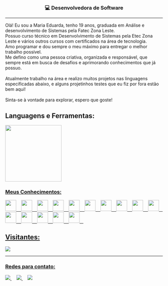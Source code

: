 <h3 align="center">💻 Desenvolvedora de Software</h3>

<hr>
  Olá! Eu sou a Maria Eduarda, tenho 19 anos, graduada em Análise e desenvolvimento de Sistemas pela Fatec Zona Leste.<br>
  Possuo curso técnico em Desenvolvimento de Sistemas pela Etec Zona Leste e vários outros cursos com certificados na área de tecnologia.<br>
  Amo programar e dou sempre o meu máximo para entregar o melhor trabalho possível.
  <br>
  Me defino como uma pessoa criativa, organizada e responsável, que sempre está em busca de desafios e aprimorando conhecimentos que já possuo.<br/><br/>
Atualmente trabalho na área e realizo muitos projetos nas linguagens especificadas abaixo, e alguns projetinhos testes que eu fiz por fora estão bem aqui!<br><br>
Sinta-se à vontade para explorar, espero que goste!
</p>

## Languagens e Ferramentas:
<div>
<a href="https://github.com/mariacpeixoto">
<img height="180em" src="https://github-readme-stats.vercel.app/api/top-langs/?username=mariacpeixoto&layout=compact&langs_count=7&theme=dracula"/>
</div>

### Meus Conhecimentos:
<div>
  <img src="https://cdn-icons-png.flaticon.com/512/1051/1051277.png" width="35" heigth="35">&nbsp;&nbsp;&nbsp;
  <img src="https://logospng.org/download/css-3/logo-css-3-2048.png" width="35" heigth="35">&nbsp;&nbsp;&nbsp;
  <img src="https://logospng.org/download/javascript/logo-javascript-1024.png" width="35" heigth="35">&nbsp;&nbsp;&nbsp;
  <img src="https://logospng.org/download/php/logo-php-1024.png" width="35" heigth="35">&nbsp;&nbsp;&nbsp;
  <img src="https://cdn-icons-png.flaticon.com/512/226/226777.png" width="35" heigth="35">&nbsp;&nbsp;&nbsp;
  <img src="https://cdn.iconscout.com/icon/free/png-512/react-1-282599.png" width="35" heigth="35">&nbsp;&nbsp;&nbsp;
   <img src="https://logodix.com/logo/840687.png" width="35" heigth="35">&nbsp;&nbsp;&nbsp;
  <img src="https://git-scm.com/images/logos/downloads/Git-Icon-1788C.png" width="35" heigth="35">&nbsp;&nbsp;&nbsp;
  <img width="35" heigth="35" src="https://cdn-icons-png.flaticon.com/512/5968/5968322.png"/>&nbsp;&nbsp;&nbsp;
  <img src="https://upload.wikimedia.org/wikipedia/commons/thumb/9/9a/Laravel.svg/1969px-Laravel.svg.png" width="35" heigth="35">&nbsp;&nbsp;&nbsp;
  <img width="35" heigth="35" src="https://upload.wikimedia.org/wikipedia/commons/thumb/b/b2/Bootstrap_logo.svg/1280px-Bootstrap_logo.svg.png"/>&nbsp;&nbsp;&nbsp;
  <img width="35" heigth="35" src="https://seeklogo.com/images/J/jquery-logo-CFE6ECE363-seeklogo.com.png"/>&nbsp;&nbsp;&nbsp;
  <img width="35" heigth="35" src="https://upload.wikimedia.org/wikipedia/commons/4/4c/Typescript_logo_2020.svg"/>&nbsp;&nbsp;&nbsp;
  <img width="35" heigth="35" src="https://adware-technologies.s3.amazonaws.com/uploads/technology/thumbnail/29/Rlogical-Blog-Images-thumbnail.png"/>&nbsp;&nbsp;&nbsp;
  <img width="35" heigth="35" src="https://adware-technologies.s3.amazonaws.com/uploads/technology/thumbnail/29/Rlogical-Blog-Images-thumbnail.png"/>&nbsp;&nbsp;&nbsp;
</div>

<h2>Visitantes:</h2>
 
 <img src="https://profile-counter.glitch.me/mariacpeixoto/count.svg" />
<hr>

### Redes para contato:

<p align="left">
 <a href="https://github.com/mariacpeixoto" target="_blank" alt="Github">
    <img src="https://img.shields.io/badge/-Github-242424?style=for-the-badge&logo=Github&logoColor=white">
</a>&nbsp;&nbsp;&nbsp;

<a href="https://www.linkedin.com/in/mariacpeixoto/" target="_blank" alt="Linkedin">
  <img src="https://img.shields.io/badge/-Linkedin-0e76a8?style=for-the-badge&logo=Linkedin&logoColor=white" />
</a>&nbsp;&nbsp;&nbsp;

<a href="mailto:mariacpeixoto18@gmail.com" target="_blank" alt="Gmail">
  <img src="https://img.shields.io/badge/-Gmail-cc3838?style=for-the-badge&logo=Gmail&logoColor=white" />
</a>
</p>
